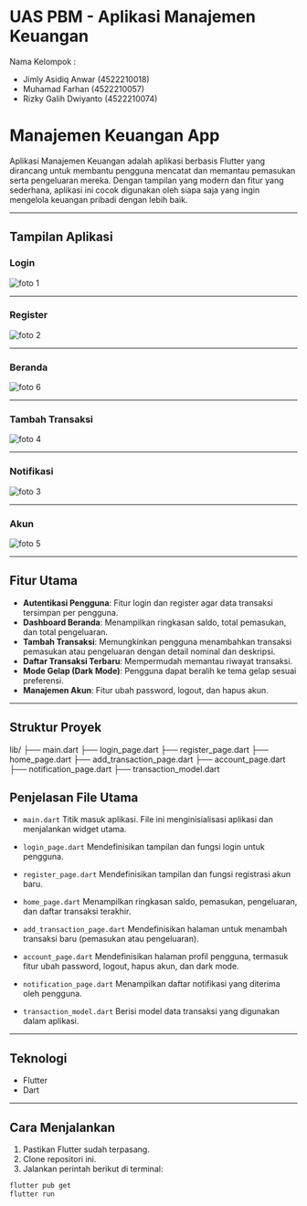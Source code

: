 # UAS PBM - Aplikasi Manajemen Keuangan
Nama Kelompok :
- Jimly Asidiq Anwar (4522210018)
- Muhamad Farhan (4522210057)
- Rizky Galih Dwiyanto (4522210074)


# Manajemen Keuangan App

Aplikasi Manajemen Keuangan adalah aplikasi berbasis Flutter yang dirancang untuk membantu pengguna mencatat dan memantau pemasukan serta pengeluaran mereka. Dengan tampilan yang modern dan fitur yang sederhana, aplikasi ini cocok digunakan oleh siapa saja yang ingin mengelola keuangan pribadi dengan lebih baik.

---

## Tampilan Aplikasi

### Login

![foto 1](https://github.com/user-attachments/assets/5671fc6c-c86b-4fcf-890c-e5265ccdbabc)


---

### Register

![foto 2](https://github.com/user-attachments/assets/10b22f9f-31d3-4cf7-9921-9bec0621a5e0)


---

### Beranda

![foto 6](https://github.com/user-attachments/assets/c2bbc732-cab2-4b66-811c-c50c276998c6)


---

### Tambah Transaksi

![foto 4](https://github.com/user-attachments/assets/57c8eed7-5de0-4fd8-bbf6-a39c8acbf6fa)


---

### Notifikasi

![foto 3](https://github.com/user-attachments/assets/83f7474c-4086-4889-9a49-7846290e88b3)


---

### Akun

![foto 5](https://github.com/user-attachments/assets/c1e196e3-231d-4746-a17b-ad6a30739259)


---

##  Fitur Utama

- **Autentikasi Pengguna**: Fitur login dan register agar data transaksi tersimpan per pengguna.
- **Dashboard Beranda**: Menampilkan ringkasan saldo, total pemasukan, dan total pengeluaran.
- **Tambah Transaksi**: Memungkinkan pengguna menambahkan transaksi pemasukan atau pengeluaran dengan detail nominal dan deskripsi.
- **Daftar Transaksi Terbaru**: Mempermudah memantau riwayat transaksi.
- **Mode Gelap (Dark Mode)**: Pengguna dapat beralih ke tema gelap sesuai preferensi.
- **Manajemen Akun**: Fitur ubah password, logout, dan hapus akun.

---

##  Struktur Proyek
lib/
├── main.dart
├── login_page.dart
├── register_page.dart
├── home_page.dart
├── add_transaction_page.dart
├── account_page.dart
├── notification_page.dart
├── transaction_model.dart

##  Penjelasan File Utama
* `main.dart`
Titik masuk aplikasi. File ini menginisialisasi aplikasi dan menjalankan widget utama.

* `login_page.dart`
Mendefinisikan tampilan dan fungsi login untuk pengguna.

* `register_page.dart`
Mendefinisikan tampilan dan fungsi registrasi akun baru.

* `home_page.dart`
Menampilkan ringkasan saldo, pemasukan, pengeluaran, dan daftar transaksi terakhir.

* `add_transaction_page.dart`
Mendefinisikan halaman untuk menambah transaksi baru (pemasukan atau pengeluaran).

* `account_page.dart`
Mendefinisikan halaman profil pengguna, termasuk fitur ubah password, logout, hapus akun, dan dark mode.

* `notification_page.dart`
Menampilkan daftar notifikasi yang diterima oleh pengguna.

* `transaction_model.dart`
Berisi model data transaksi yang digunakan dalam aplikasi.

---

##  Teknologi

- Flutter
- Dart

---

##  Cara Menjalankan
1. Pastikan Flutter sudah terpasang.
2. Clone repositori ini.
3. Jalankan perintah berikut di terminal:

```bash
flutter pub get
flutter run
